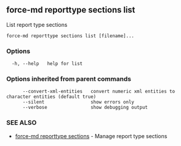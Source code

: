 ## force-md reporttype sections list

List report type sections

```
force-md reporttype sections list [filename]...
```

### Options

```
  -h, --help   help for list
```

### Options inherited from parent commands

```
      --convert-xml-entities   convert numeric xml entities to character entities (default true)
      --silent                 show errors only
      --verbose                show debugging output
```

### SEE ALSO

* [force-md reporttype sections](force-md_reporttype_sections.md)	 - Manage report type sections

